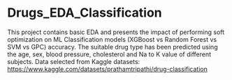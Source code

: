 # Drugs_EDA_Classification
This project contains basic EDA and presents the impact of performing soft optimization on ML Classification models (XGBoost vs Random Forest vs SVM vs GPC) accuracy. The suitable drug type has been predicted using the age, sex, blood pressure, cholesterol and Na to K value of different subjects. Data selected from Kaggle datasets: https://www.kaggle.com/datasets/prathamtripathi/drug-classification
